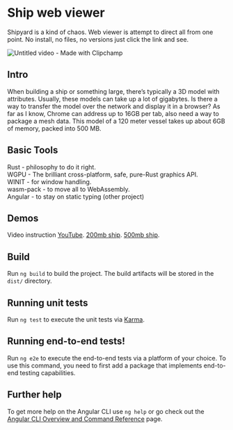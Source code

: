 # Ship web viewer

Shipyard is a kind of chaos. Web viewer is attempt to direct all from one point. No install, no files, no versions just click the link and see.

![Untitled video - Made with Clipchamp](https://github.com/skokovin/putout/assets/13080037/514d2e2b-2522-4032-9699-3133bf80d14b)


## Intro

When building a ship or something large, there’s typically a 3D model with attributes. Usually, these models can take up a lot of gigabytes. Is there a way to transfer the model over the network and display it in a browser? As far as I know, Chrome can address up to 16GB per tab, also need a way to package a mesh data. This model of a 120 meter vessel takes up about 6GB of memory, packed into 500 MB.

## Basic Tools

Rust - philosophy to do it right. </br>
WGPU - The brilliant cross-platform, safe, pure-Rust graphics API.</br>
WINIT - for window handling.</br>
wasm-pack - to move all to WebAssembly.</br>
Angular - to stay on static typing (other project)

## Demos

Video instruction [YouTube](https://www.youtube.com/watch?v=E0fKqEAThts).
[200mb ship](https://viewer004-8db15.web.app/).
[500mb ship](https://viewer701-f462d.web.app/).

## Build

Run `ng build` to build the project. The build artifacts will be stored in the `dist/` directory.

## Running unit tests

Run `ng test` to execute the unit tests via [Karma](https://karma-runner.github.io).

## Running end-to-end tests!


Run `ng e2e` to execute the end-to-end tests via a platform of your choice. To use this command, you need to first add a package that implements end-to-end testing capabilities.

## Further help

To get more help on the Angular CLI use `ng help` or go check out the [Angular CLI Overview and Command Reference](https://angular.io/cli) page.
